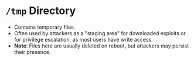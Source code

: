 # `/tmp` Directory

- Contains temporary files.
- Often used by attackers as a "staging area" for downloaded exploits or for privilege escalation, as most users have write access.
- **Note**: Files here are usually deleted on reboot, but attackers may persist their presence.
